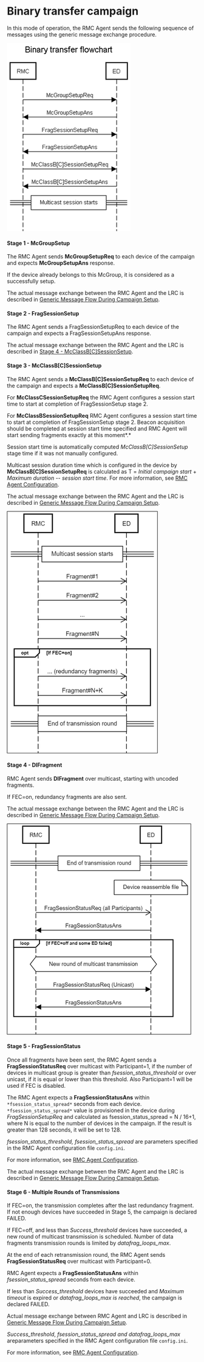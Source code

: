 # Binary transfer campaign

In this mode of operation, the RMC Agent sends the following sequence of
messages using the generic message exchange procedure.

![](./images/image012.png)

#### Stage 1 - McGroupSetup

The RMC Agent sends **McGroupSetupReq** to each device of the campaign
and expects **McGroupSetupAns** response.

If the device already belongs to this McGroup, it is considered as a
successfully setup.

The actual message exchange between the RMC Agent and the LRC is
described in [Generic Message Flow During Campaign Setup](/FUOTA-functionalities/FUOTA-update-campaigns/#generic-message-flow-during-campaign-setup).

#### Stage 2 - FragSessionSetup

The RMC Agent sends a FragSessionSetupReq to each device of the campaign
and expects a FragSessionSetupAns response.

The actual message exchange between the RMC Agent and the LRC is
described in [Stage 4 - McClassB\[C\]SessionSetup](/FUOTA-functionalities/FUOTA-update-campaigns/firmware-update-campaign/#stage-4-mcclassb-c-sessionsetup).

#### Stage 3 - McClassB\[C\]SessionSetup

The RMC Agent sends a **McClassB\[C\]SessionSetupReq** to each device of
the campaign and expects a **McClassB\[C\]SessionSetupReq**.

For **McClassCSessionSetupReq** the RMC Agent configures a session start
time to start at completion of FragSessionSetup stage 2.

For **McClassBSessionSetupReq** RMC Agent configures a session start
time to start at completion of FragSessionSetup stage 2. Beacon
acquisition should be completed at session start time specified and RMC
Agent will start sending fragments exactly at this moment*.*

Session start time is automatically computed *McClassB\[C\]SessionSetup*
stage time if it was not manually configured.

Multicast session duration time which is configured in the device by
**McClassB\[C\]SessionSetupReq** is calculated as T = *Initial campaign
start* + *Maximum duration -- session start time*.
For more information, see [RMC Agent Configuration](/FUOTA-server-configuration-logging/RMC-agent-configuration/).

The actual message exchange between the RMC Agent and the LRC is
described in [Generic Message Flow During Campaign Setup](/FUOTA-functionalities/FUOTA-update-campaigns/#generic-message-flow-during-campaign-setup).

![](./images/image013.png)

#### Stage 4 - DIFragment

RMC Agent sends **DlFragment** over multicast, starting with uncoded
fragments.

If FEC=on, redundancy fragments are also sent.

The actual message exchange between the RMC Agent and the LRC is
described in [Generic Message Flow During Campaign Setup](/FUOTA-functionalities/FUOTA-update-campaigns/#generic-message-flow-during-campaign-setup).

![](./images/image014.png)

#### Stage 5 - FragSessionStatus

Once all fragments have been sent, the RMC Agent sends a
**FragSessionStatusReq** over multicast with Participant=1, if the
number of devices in multicast group is greater than
*fsession_status_threshold* or over unicast, if it is equal or lower
than this threshold. Also Participant=1 will be used if FEC is disabled.

The RMC Agent expects a **FragSessionStatusAns** within
`*fsession_status_spread*` seconds from each device.
`*fsession_status_spread*` value is provisioned in the device during
*FragSessionSetupReq* and calculated as fsession_status_spread = N / 16+1, where N is equal to the number of devices in the campaign. If the result is greater than 128 seconds, it will be set to 128.

*fsession_status_threshold, fsession_status_spread* are parameters
specified in the RMC Agent configuration file `config.ini`.

For more information, see [RMC Agent Configuration](/FUOTA-server-configuration-logging/RMC-agent-configuration/).

The actual message exchange between the RMC Agent and the LRC is
described in [Generic Message Flow During Campaign Setup](/FUOTA-functionalities/FUOTA-update-campaigns/#generic-message-flow-during-campaign-setup).

#### Stage 6 - Multiple Rounds of Transmissions

If FEC=on, the transmission completes after the last redundancy
fragment. If not enough devices have succeeded in Stage 5, the campaign
is declared FAILED.

If FEC=off, and less than *Success_threshold* devices have succeeded, a
new round of multicast transmission is scheduled. Number of data
fragments transmission rounds is limited by *datafrag_loops_max*.

At the end of each retransmission round, the RMC Agent sends
**FragSessionStatusReq** over multicast with Participant=0.

RMC Agent expects a **FragSessionStatusAns** within
*fsession_status_spread* seconds from each device.

If less than *Success_threshold* devices have succeeded and *Maximum
timeout* is expired or *datafrag_loops_max is reached*, the campaign is
declared FAILED.

Actual message exchange between RMC Agent and LRC is described in
[Generic Message Flow During Campaign Setup](/FUOTA-functionalities/FUOTA-update-campaigns/#generic-message-flow-during-campaign-setup).

*Success_threshold*, *fsession_status_spread and datafrag_loops_max*
areparameters specified in the RMC Agent configuration file `config.ini`.

For more information, see [RMC Agent Configuration](/FUOTA-server-configuration-logging/RMC-agent-configuration/).